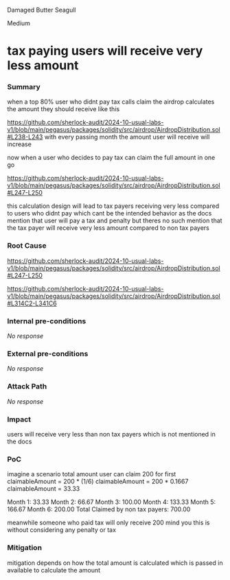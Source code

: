 Damaged Butter Seagull

Medium

# tax paying users will receive very less amount

### Summary

when a top 80% user who didnt pay tax calls claim the airdrop calculates the amount they should receive like this

https://github.com/sherlock-audit/2024-10-usual-labs-v1/blob/main/pegasus/packages/solidity/src/airdrop/AirdropDistribution.sol#L238-L243
with every passing month the amount user will receive will increase

now when a user who decides to pay tax can claim the full amount in one go

https://github.com/sherlock-audit/2024-10-usual-labs-v1/blob/main/pegasus/packages/solidity/src/airdrop/AirdropDistribution.sol#L247-L250

this calculation design will lead to tax payers receiving very less compared to users who didnt pay which cant be the intended behavior as the docs mention that user will pay a tax and penalty but theres no such mention that the tax payer will receive very less amount compared to non tax payers 

### Root Cause

https://github.com/sherlock-audit/2024-10-usual-labs-v1/blob/main/pegasus/packages/solidity/src/airdrop/AirdropDistribution.sol#L247-L250

https://github.com/sherlock-audit/2024-10-usual-labs-v1/blob/main/pegasus/packages/solidity/src/airdrop/AirdropDistribution.sol#L314C2-L341C6


### Internal pre-conditions

_No response_

### External pre-conditions

_No response_

### Attack Path

_No response_

### Impact

users will receive very less than non tax payers which is not mentioned in the docs

### PoC

imagine a scenario total amount user can claim 200
for first 
claimableAmount = 200 * (1/6)
claimableAmount = 200 * 0.1667
claimableAmount = 33.33


Month 1: 33.33
Month 2: 66.67
Month 3: 100.00
Month 4: 133.33
Month 5: 166.67
Month 6: 200.00
Total Claimed by non tax payers: 700.00

meanwhile someone who paid tax will only receive 200 mind you this is without considering any penalty or tax



### Mitigation

mitigation depends on how the total amount is calculated which is passed in available to calculate the amount